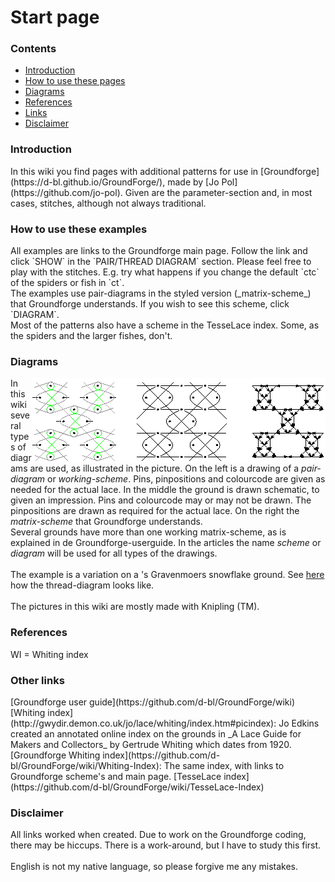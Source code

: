 <body>
  <h1>Start page</h1>


<h3>Contents</h3>
<p><ul>
<li><a href="#main-intr">Introduction</a></li>
<li><a href="#main-hwto">How to use these pages</a></li>
<li><a href="#main-diag">Diagrams</a></li>
<li><a href="#main-refe">References</a></li>
<li><a href="#main-link">Links</a></li>
<li><a href="#main-disc">Disclaimer</a></li>
</ul></p>
                     
<h3 id="main-intr">Introduction</h3>
<p>
In this wiki you find pages with additional patterns for use in [Groundforge](https://d-bl.github.io/GroundForge/), made by [Jo Pol](https://github.com/jo-pol). Given are the parameter-section and, in most cases, stitches, although not always traditional.
</p>

<h3 id="main-hwto">How to use these examples</h3>
<p>
All examples are links to the Groundforge main page. Follow the link and click `SHOW` in the `PAIR/THREAD DIAGRAM` section. Please feel free to play with the stitches. E.g. try what happens if you change the default `ctc` of the spiders or fish in `ct`.<br>
The examples use pair-diagrams in the styled version (_matrix-scheme_) that Groundforge understands. If you wish to see this scheme, click `DIAGRAM`.
<br>
Most of the patterns also have a scheme in the TesseLace index. Some, as the spiders and the larger fishes, don't.
</p>

<h3 id="main-diag">Diagrams</h3>
<p>
<img align="right" alt="several types of drawings" src="https://github.com/MAETempels/MAE-gf/blob/master/images/gf%20picts.png">

In this wiki several types of diagrams are used, as illustrated in the picture. On the left is a drawing of a _pair-diagram_ or _working-scheme_. Pins, pinpositions and colourcode are given as needed for the actual lace. In the middle the ground is drawn schematic, to given an impression. Pins and colourcode may or may not be drawn. The pinpositions are drawn as required for the actual lace. On the right the _matrix-scheme_ that Groundforge understands.<br> 
Several grounds have more than one working matrix-scheme, as is explained in de Groundforge-userguide. In the articles the name _scheme_ or _diagram_ will be used for all types of the drawings.
<br><br>
The example is a variation on a 's Gravenmoers snowflake ground. See [here][ex-0306] how the thread-diagram looks like.
<br><br>
The pictures in this wiki are mostly made with Knipling (TM).
</p>

<h3 id="main-refe">References</h3>
<p>
WI = Whiting index
</p>

<h3 id="main-link">Other links</h3>
<p>
[Groundforge user guide](https://github.com/d-bl/GroundForge/wiki)   
[Whiting index](http://gwydir.demon.co.uk/jo/lace/whiting/index.htm#picindex): Jo Edkins created an annotated online index on the grounds in _A Lace Guide for Makers and Collectors_ by Gertrude Whiting which dates from 1920.     
[Groundforge Whiting index](https://github.com/d-bl/GroundForge/wiki/Whiting-Index): The same index, with links to Groundforge scheme's and main page.       
[TesseLace index](https://github.com/d-bl/GroundForge/wiki/TesseLace-Index)
</p>

<h3 id="main-disc">Disclaimer</h3>
<p>
All links worked when created. Due to work on the Groundforge coding, there may be hiccups. There is a work-around, but I have to study this first.
<br><br>
English is not my native language, so please forgive me any mistakes.
</p>

</body>


[pic-pic]: https://github.com/MAETempels/MAE-gf/blob/master/images/gf%20picts.png
[ex-0306]: https://d-bl.github.io/GroundForge/index.html?m=--B-C---%0A-E-5-O-K%0A5-----5-%0A-------5%3Bbricks%3B24%3B24%3B0%3B0&s1=c%20F4%3Dctct%20B2%3Dtct%20B4%3Dtctc%20A1%3Dcl%20C1%3Dcr
